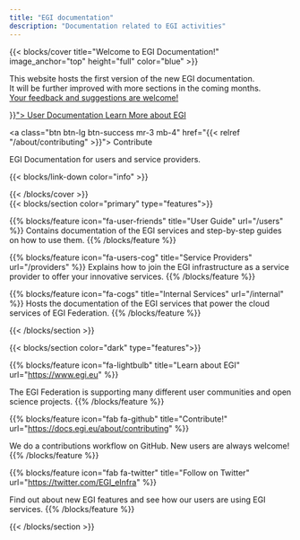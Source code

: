 ```yaml
---
title: "EGI documentation"
description: "Documentation related to EGI activities"
---
```


<!-- markdownlint-disable no-inline-html -->

{{< blocks/cover title="Welcome to EGI Documentation!" image_anchor="top"
    height="full" color="blue" >}}

  <p class="lead mt-3">
    This website hosts the first version of the new EGI documentation.<br />
    It will be further improved with more sections in the coming months.<br />
    <a href="https://github.com/EGI-Federation/documentation/issues/new">Your
    feedback and suggestions are welcome!</a>
  </p>

<div class="mx-auto">
  <a class="btn btn-lg btn-primary mr-3 mb-4" href="{{< relref "/users" >}}">
    User Documentation <i class="fas fa-arrow-alt-circle-right ml-2"></i>
  </a>

  <a class="btn btn-lg btn-primary mr-3 mb-4" href="https://www.egi.eu">
    Learn More about EGI <i class="fas fa-arrow-alt-circle-right ml-2"></i>
  </a>

<a class="btn btn-lg btn-success mr-3 mb-4"
href="{{< relref "/about/contributing" >}}"> Contribute
<i class="fab fa-github ml-2 "></i> </a>

  <p class="lead mt-2">EGI Documentation for users and service providers.</p>

{{< blocks/link-down color="info" >}}

</div>
{{< /blocks/cover >}}

<div class="mx-auto">
{{< blocks/section color="primary" type="features">}}

{{% blocks/feature icon="fa-user-friends" title="User Guide" url="/users" %}}
Contains documentation of the EGI services and step-by-step guides on how to
use them. {{% /blocks/feature %}}

{{% blocks/feature icon="fa-users-cog" title="Service Providers"
url="/providers" %}} Explains how to join the EGI infrastructure as a service
provider to offer your innovative services. {{% /blocks/feature %}}

{{% blocks/feature icon="fa-cogs" title="Internal Services" url="/internal" %}}
Hosts the documentation of the EGI services that power the
cloud services of EGI Federation. {{% /blocks/feature %}}

{{< /blocks/section >}}

</div>

{{< blocks/section color="dark" type="features">}}

<!-- markdown-link-check-disable -->

{{% blocks/feature icon="fa-lightbulb" title="Learn about EGI"
    url="https://www.egi.eu" %}}

<!-- markdown-link-check-enable-->

The EGI Federation is supporting many different user communities and open
science projects. {{% /blocks/feature %}}

<!-- markdown-link-check-disable -->

{{% blocks/feature icon="fab fa-github" title="Contribute!"
    url="https://docs.egi.eu/about/contributing" %}}

<!-- markdown-link-check-enable-->

We do a contributions workflow on GitHub. New users are always welcome!
{{% /blocks/feature %}}

<!-- markdown-link-check-disable -->

{{% blocks/feature icon="fab fa-twitter" title="Follow on Twitter"
    url="https://twitter.com/EGI_eInfra" %}}

<!-- markdown-link-check-enable-->

Find out about new EGI features and see how our users are using EGI services.
{{% /blocks/feature %}}

{{< /blocks/section >}}
